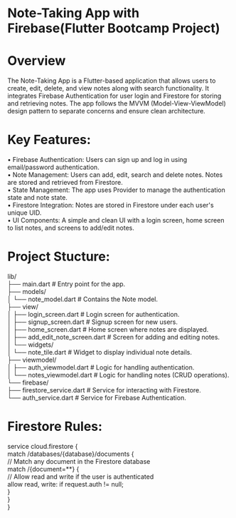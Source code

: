 # Note-Taking App with Firebase(Flutter Bootcamp Project)

# Overview
The Note-Taking App is a Flutter-based application that allows users to create, edit, delete, and view notes along with search functionality. It integrates Firebase Authentication for user login and Firestore for storing and retrieving notes. The app follows the MVVM (Model-View-ViewModel) design pattern to separate concerns and ensure clean architecture.

# Key Features:
• Firebase Authentication: Users can sign up and log in using email/password authentication. <br>
• Note Management: Users can add, edit, search and delete notes. Notes are stored and retrieved from Firestore. <br>
• State Management: The app uses Provider to manage the authentication state and note state. <br>
• Firestore Integration: Notes are stored in Firestore under each user's unique UID.<br>
• UI Components: A simple and clean UI with a login screen, home screen to list notes, and screens to add/edit notes.<br> 

# Project Stucture:
lib/ <br>
├── main.dart                  # Entry point for the app. <br>
├── models/ <br>
│    └── note_model.dart        # Contains the Note model. <br>
├── view/ <br>
│    ├── login_screen.dart      # Login screen for authentication. <br>
│    ├── signup_screen.dart     # Signup screen for new users. <br>
│    ├── home_screen.dart       # Home screen where notes are displayed. <br>
│    ├── add_edit_note_screen.dart  # Screen for adding and editing notes. <br>
│    └── widgets/ <br>
│           └── note_tile.dart     # Widget to display individual note details. <br>
├── viewmodel/ <br>
│      ├── auth_viewmodel.dart    # Logic for handling authentication. <br>
│      └── notes_viewmodel.dart   # Logic for handling notes (CRUD operations). <br>
└── firebase/ <br>
       ├── firestore_service.dart # Service for interacting with Firestore. <br>
       └── auth_service.dart # Service for Firebase Authentication. <br>


# Firestore Rules:
service cloud.firestore { <br>
  match /databases/{database}/documents { <br>
    // Match any document in the Firestore database <br>
    match /{document=**} { <br>
      // Allow read and write if the user is authenticated <br>
      allow read, write: if request.auth != null; <br>
    } <br>
  } <br>
} <br>


